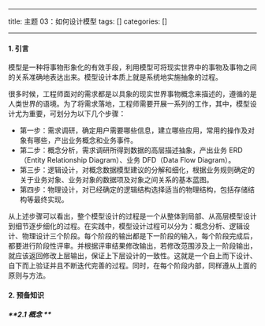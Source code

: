 
--- 
title:  主题 03：如何设计模型 
tags: []
categories: [] 

---
#### 1. 引言

模型是一种将事物形象化的有效手段，利用模型可将现实世界中的事物及事物之间的关系准确地表达出来。模型设计本质上就是系统地实施抽象的过程。

很多时候，工程师面对的需求都是以具象的现实世界事物概念来描述的，遵循的是人类世界的语境。为了将需求落地，工程师需要开展一系列的工作，其中，模型设计尤为重要，可划分为以下几个步骤：

 - 第一步：需求调研，确定用户需要哪些信息，建立哪些应用，常用的操作及对象有哪些，产出业务概念和业务事件。
 - 第二步：概念分析，需求调研所得到数据的高层描述抽象，产出业务 ERD（Entity Relationship Diagram）、业务 DFD（Data Flow Diagram）。
 - 第三步：逻辑设计，对概念数据模型建议的分解和细化，根据业务规则确定的关于业务对象、业务对象的数据项及对象之间关系的基本蓝图。
 - 第四步：物理设计，对已经确定的逻辑结构选择适当的物理结构，包括存储结构等最终实现。

从上述步骤可以看出，整个模型设计的过程是一个从整体到局部、从高层模型设计到细节逐步细化的过程。在实践中，模型设计过程可以分为：概念分析、逻辑设计、物理设计三个阶段。每个阶段的输出都是下一阶段的输入，每个阶段完成后，都要进行阶段性评审。并根据评审结果修改输出，若修改范围涉及上一阶段输出，就应该返回修改上层输出，保证上下层设计的一致性。这就是一个自上而下设计、自下而上验证并且不断迭代完善的过程。同时，在每个阶段内部，同样遵从上面的原则与方法。

#### 2. 预备知识

##### **2.1 概念 **
